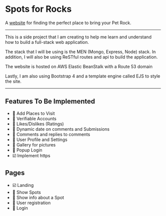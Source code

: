 # Spots for Rocks

A [website](http://spotsfor.rocks) for finding the perfect place to bring your Pet Rock.

---

This is a side project that I am creating to help me learn and understand how to build a full-stack web application.

The stack that I will be using is the MEN (Mongo, Express, Node) stack. In addition, I will also be using ReSTful routes and api to build the application.

The website is hosted on AWS Elastic BeanStalk with a Route 53 domain

Lastly, I am also using Bootstrap 4 and a template engine called EJS to style the site.

---

## Features To Be Implemented

- :black_square_button: Add Places to Visit
- :black_square_button: Verifiable Accounts
- :black_square_button: Likes/Dislikes (Ratings)
- :black_square_button: Dynamic date on comments and Submissions
- :black_square_button: Comments and replies to comments
- :black_square_button: User Profile and Settings
- :black_square_button: Gallery for pictures
- :black_square_button: Popup Login
- :ballot_box_with_check: Implement https

## Pages

- :ballot_box_with_check: Landing
- :black_square_button: Show Spots
- :black_square_button: Show info about a Spot
- :black_square_button: User registration
- :black_square_button: Login

